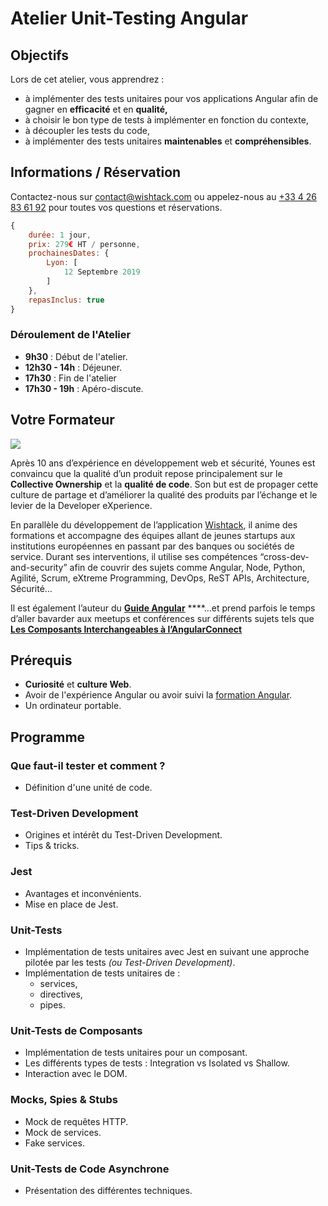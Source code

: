 # Atelier Unit-Testing Angular

## Objectifs

Lors de cet atelier, vous apprendrez :

* à implémenter des tests unitaires pour vos applications Angular afin de gagner en **efficacité** et en **qualité,**
* à choisir le bon type de tests à implémenter en fonction du contexte,
* à découpler les tests du code,
* à implémenter des tests unitaires **maintenables** et **compréhensibles**.

## Informations / Réservation

Contactez-nous sur [contact@wishtack.com](mailto:contact@wishtack.com) ou appelez-nous au [+33 4 26 83 61 92](tel:+33426836192) pour toutes vos questions et réservations.

```javascript
{
    durée: 1 jour,
    prix: 279€ HT / personne,
    prochainesDates: {
        Lyon: [
            12 Septembre 2019
        ]
    },
    repasInclus: true
}
```

### Déroulement de l'Atelier

* **9h30** : Début de l'atelier.
* **12h30 - 14h** : Déjeuner.
* **17h30** : Fin de l'atelier
* **17h30 - 19h** : Apéro-discute.

## Votre Formateur

![](../.gitbook/assets/younes-circle-small.png)

Après 10 ans d’expérience en développement web et sécurité, Younes est convaincu que la qualité d’un produit repose principalement sur le **Collective Ownership** et la **qualité de code**. Son but est de propager cette culture de partage et d’améliorer la qualité des produits par l’échange et le levier de la Developer eXperience.

En parallèle du développement de l’application [Wishtack](https://www.wishtack.com/), il anime des formations et accompagne des équipes allant de jeunes startups aux institutions européennes en passant par des banques ou sociétés de service. Durant ses interventions, il utilise ses compétences “cross-dev-and-security” afin de couvrir des sujets comme Angular, Node, Python, Agilité, Scrum, eXtreme Programming, DevOps, ReST APIs, Architecture, Sécurité…

Il est également l’auteur du [**Guide Angular**](https://guide-angular.wishtack.io/) ****…et prend parfois le temps d’aller bavarder aux meetups et conférences sur différents sujets tels que [**Les Composants Interchangeables à l’AngularConnect**](https://youtu.be/nX_HhiqmFAI)

## Prérequis

* **Curiosité** et **culture Web**.
* Avoir de l'expérience Angular ou avoir suivi la [formation Angular](formation-angular.md).
* Un ordinateur portable.

## Programme

### Que faut-il tester et comment ?

* Définition d'une unité de code.

### Test-Driven Development

* Origines et intérêt du Test-Driven Development.
* Tips & tricks.

### Jest

* Avantages et inconvénients.
* Mise en place de Jest.

### Unit-Tests

* Implémentation de tests unitaires avec Jest en suivant une approche pilotée par les tests _\(ou Test-Driven Development\)_.
* Implémentation de tests unitaires de :
  * services,
  * directives,
  * pipes.

### Unit-Tests de Composants

* Implémentation de tests unitaires pour un composant.
* Les différents types de tests : Integration vs Isolated vs Shallow.
* Interaction avec le DOM.

### Mocks, Spies & Stubs

* Mock de requêtes HTTP.
* Mock de services.
* Fake services.

### Unit-Tests de Code Asynchrone

* Présentation des différentes techniques.

